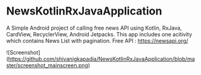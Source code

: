 # NewsKotlinRxJavaApplication
A Simple Android project of calling free news API using Kotlin, RxJava, CardView, RecyclerView, Android Jetpacks.
This app includes one acitivity which contains News List with pagination.
Free API : https://newsapi.org/

![Screenshot] (https://github.com/shivanigkapadia/NewsKotlinRxJavaApplication/blob/master/screenshot_mainscreen.png)
